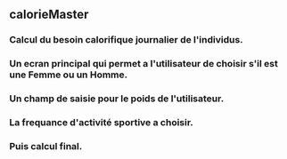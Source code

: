 ## calorieMaster

### Calcul du besoin calorifique journalier de l'individus.

### Un ecran principal qui permet a l'utilisateur de choisir s'il est une Femme ou un Homme.

### Un champ de saisie pour le poids de l'utilisateur.

### La frequance d'activité sportive a choisir.

### Puis calcul final.
